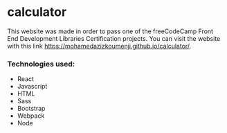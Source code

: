 # calculator
This website was made in order to pass one of the freeCodeCamp Front End Development Libraries Certification projects. You can visit the website with this link https://mohamedazizkoumenji.github.io/calculator/.
### Technologies used:
- React
- Javascript
- HTML
- Sass
- Bootstrap
- Webpack
- Node
